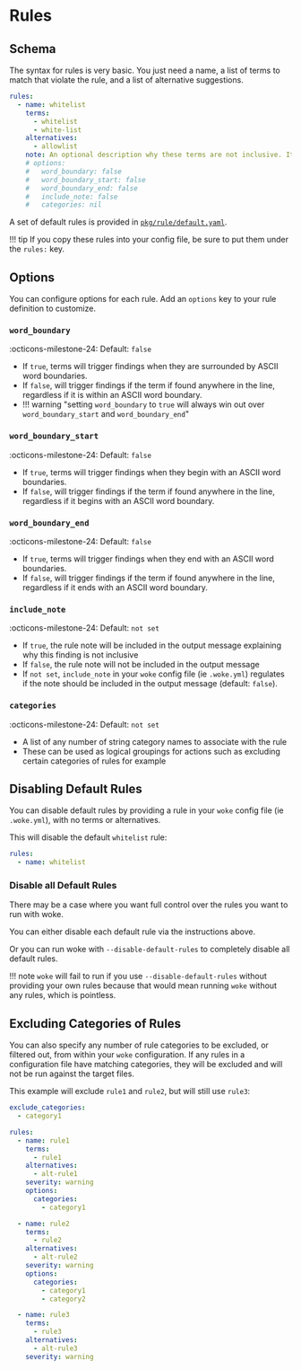 # Rules

## Schema

The syntax for rules is very basic. You just need a name, a list of terms to match that violate the rule,
and a list of alternative suggestions.

```yaml
rules:
  - name: whitelist
    terms:
      - whitelist
      - white-list
    alternatives:
      - allowlist
    note: An optional description why these terms are not inclusive. It can be optionally included in the output message.
    # options:
    #   word_boundary: false
    #   word_boundary_start: false
    #   word_boundary_end: false
    #   include_note: false
    #   categories: nil
```

A set of default rules is provided in [`pkg/rule/default.yaml`]({{config.repo_url}}/blob/main/pkg/rule/default.yaml).

!!! tip
    If you copy these rules into your config file, be sure to put them under the `rules:` key.

## Options

You can configure options for each rule. Add an `options` key to your rule definition to customize.

### `word_boundary`

:octicons-milestone-24: Default: `false`

* If `true`, terms will trigger findings when they are surrounded by ASCII word boundaries.
* If `false`, will trigger findings if the term if found anywhere in the line, regardless if it is within an ASCII word boundary.
* !!! warning "setting `word_boundary` to `true` will always win out over `word_boundary_start` and `word_boundary_end`"

### `word_boundary_start`

:octicons-milestone-24: Default: `false`

* If `true`, terms will trigger findings when they begin with an ASCII word boundaries.
* If `false`, will trigger findings if the term if found anywhere in the line, regardless if it begins with an ASCII word boundary.

### `word_boundary_end`

:octicons-milestone-24: Default: `false`

* If `true`, terms will trigger findings when they end with an ASCII word boundaries.
* If `false`, will trigger findings if the term if found anywhere in the line, regardless if it ends with an ASCII word boundary.

### `include_note`

:octicons-milestone-24: Default: `not set`

* If `true`, the rule note will be included in the output message explaining why this finding is not inclusive
* If `false`, the rule note will not be included in the output message
* If `not set`, `include_note` in your `woke` config file (ie `.woke.yml`) regulates if the note should be included in the output message (default: `false`).

### `categories`

:octicons-milestone-24: Default: `not set`

* A list of any number of string category names to associate with the rule
* These can be used as logical groupings for actions such as excluding certain categories of rules for example

## Disabling Default Rules

You can disable default rules by providing a rule in your `woke` config file (ie `.woke.yml`), with no terms or alternatives.

This will disable the default `whitelist` rule:

```yaml
rules:
  - name: whitelist
```

### Disable all Default Rules

There may be a case where you want full control over the rules you want to run with woke.

You can either disable each default rule via the instructions above.

Or you can run woke with `--disable-default-rules` to completely disable all default rules.

!!! note
    `woke` will fail to run if you use `--disable-default-rules` without providing your own rules
    because that would mean running `woke` without any rules, which is pointless.

## Excluding Categories of Rules

You can also specify any number of rule categories to be excluded, or filtered out, from within your `woke` configuration. If any rules in a configuration file have matching categories, they will be excluded and will not be run against the target files.

This example will exclude `rule1` and `rule2`, but will still use `rule3`:

```yaml
exclude_categories:
  - category1

rules:
  - name: rule1
    terms:
      - rule1
    alternatives:
      - alt-rule1
    severity: warning
    options:
      categories:
        - category1

  - name: rule2
    terms:
      - rule2
    alternatives:
      - alt-rule2
    severity: warning
    options:
      categories:
        - category1
        - category2

  - name: rule3
    terms:
      - rule3
    alternatives:
      - alt-rule3
    severity: warning
```
